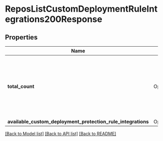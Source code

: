 # ReposListCustomDeploymentRuleIntegrations200Response

## Properties

Name | Type | Description | Notes
------------ | ------------- | ------------- | -------------
**total_count** | Option<**i32**> | The total number of custom deployment protection rule integrations available for this environment. | [optional]
**available_custom_deployment_protection_rule_integrations** | Option<[**Vec<crate::models::CustomDeploymentRuleApp>**](custom-deployment-rule-app.md)> |  | [optional]

[[Back to Model list]](../README.md#documentation-for-models) [[Back to API list]](../README.md#documentation-for-api-endpoints) [[Back to README]](../README.md)


